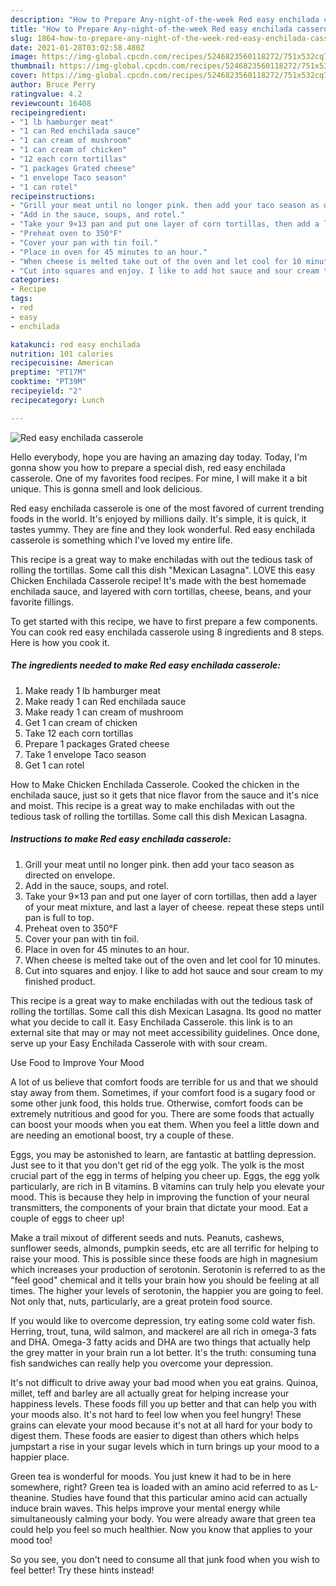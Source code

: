```yaml
---
description: "How to Prepare Any-night-of-the-week Red easy enchilada casserole"
title: "How to Prepare Any-night-of-the-week Red easy enchilada casserole"
slug: 1864-how-to-prepare-any-night-of-the-week-red-easy-enchilada-casserole
date: 2021-01-28T03:02:58.480Z
image: https://img-global.cpcdn.com/recipes/5246823560118272/751x532cq70/red-easy-enchilada-casserole-recipe-main-photo.jpg
thumbnail: https://img-global.cpcdn.com/recipes/5246823560118272/751x532cq70/red-easy-enchilada-casserole-recipe-main-photo.jpg
cover: https://img-global.cpcdn.com/recipes/5246823560118272/751x532cq70/red-easy-enchilada-casserole-recipe-main-photo.jpg
author: Bruce Perry
ratingvalue: 4.2
reviewcount: 16408
recipeingredient:
- "1 lb hamburger meat"
- "1 can Red enchilada sauce"
- "1 can cream of mushroom"
- "1 can cream of chicken"
- "12 each corn tortillas"
- "1 packages Grated cheese"
- "1 envelope Taco season"
- "1 can rotel"
recipeinstructions:
- "Grill your meat until no longer pink. then add your taco season as directed on envelope."
- "Add in the sauce, soups, and rotel."
- "Take your 9×13 pan and put one layer of corn tortillas, then add a layer of your meat mixture, and last a layer of cheese. repeat these steps until pan is full to top."
- "Preheat oven to 350°F"
- "Cover your pan with tin foil."
- "Place in oven for 45 minutes to an hour."
- "When cheese is melted take out of the oven and let cool for 10 minutes."
- "Cut into squares and enjoy. I like to add hot sauce and sour cream to my finished product."
categories:
- Recipe
tags:
- red
- easy
- enchilada

katakunci: red easy enchilada 
nutrition: 101 calories
recipecuisine: American
preptime: "PT17M"
cooktime: "PT39M"
recipeyield: "2"
recipecategory: Lunch

---
```



![Red easy enchilada casserole](https://img-global.cpcdn.com/recipes/5246823560118272/751x532cq70/red-easy-enchilada-casserole-recipe-main-photo.jpg)

Hello everybody, hope you are having an amazing day today. Today, I'm gonna show you how to prepare a special dish, red easy enchilada casserole. One of my favorites food recipes. For mine, I will make it a bit unique. This is gonna smell and look delicious.

Red easy enchilada casserole is one of the most favored of current trending foods in the world. It's enjoyed by millions daily. It's simple, it is quick, it tastes yummy. They are fine and they look wonderful. Red easy enchilada casserole is something which I've loved my entire life.

This recipe is a great way to make enchiladas with out the tedious task of rolling the tortillas. Some call this dish &#34;Mexican Lasagna&#34;. LOVE this easy Chicken Enchilada Casserole recipe! It&#39;s made with the best homemade enchilada sauce, and layered with corn tortillas, cheese, beans, and your favorite fillings.


To get started with this recipe, we have to first prepare a few components. You can cook red easy enchilada casserole using 8 ingredients and 8 steps. Here is how you cook it.

<!--inarticleads1-->

##### The ingredients needed to make Red easy enchilada casserole:

1. Make ready 1 lb hamburger meat
1. Make ready 1 can Red enchilada sauce
1. Make ready 1 can cream of mushroom
1. Get 1 can cream of chicken
1. Take 12 each corn tortillas
1. Prepare 1 packages Grated cheese
1. Take 1 envelope Taco season
1. Get 1 can rotel


How to Make Chicken Enchilada Casserole. Cooked the chicken in the enchilada sauce, just so it gets that nice flavor from the sauce and it&#39;s nice and moist. This recipe is a great way to make enchiladas with out the tedious task of rolling the tortillas. Some call this dish Mexican Lasagna. 

<!--inarticleads2-->

##### Instructions to make Red easy enchilada casserole:

1. Grill your meat until no longer pink. then add your taco season as directed on envelope.
1. Add in the sauce, soups, and rotel.
1. Take your 9×13 pan and put one layer of corn tortillas, then add a layer of your meat mixture, and last a layer of cheese. repeat these steps until pan is full to top.
1. Preheat oven to 350°F
1. Cover your pan with tin foil.
1. Place in oven for 45 minutes to an hour.
1. When cheese is melted take out of the oven and let cool for 10 minutes.
1. Cut into squares and enjoy. I like to add hot sauce and sour cream to my finished product.


This recipe is a great way to make enchiladas with out the tedious task of rolling the tortillas. Some call this dish Mexican Lasagna. Its good no matter what you decide to call it. Easy Enchilada Casserole. this link is to an external site that may or may not meet accessibility guidelines. Once done, serve up your Easy Enchilada Casserole with with sour cream. 

Use Food to Improve Your Mood


A lot of us believe that comfort foods are terrible for us and that we should stay away from them. Sometimes, if your comfort food is a sugary food or some other junk food, this holds true. Otherwise, comfort foods can be extremely nutritious and good for you. There are some foods that actually can boost your moods when you eat them. When you feel a little down and are needing an emotional boost, try a couple of these.

Eggs, you may be astonished to learn, are fantastic at battling depression. Just see to it that you don't get rid of the egg yolk. The yolk is the most crucial part of the egg in terms of helping you cheer up. Eggs, the egg yolk particularly, are rich in B vitamins. B vitamins can truly help you elevate your mood. This is because they help in improving the function of your neural transmitters, the components of your brain that dictate your mood. Eat a couple of eggs to cheer up!

Make a trail mixout of different seeds and nuts. Peanuts, cashews, sunflower seeds, almonds, pumpkin seeds, etc are all terrific for helping to raise your mood. This is possible since these foods are high in magnesium which increases your production of serotonin. Serotonin is referred to as the "feel good" chemical and it tells your brain how you should be feeling at all times. The higher your levels of serotonin, the happier you are going to feel. Not only that, nuts, particularly, are a great protein food source.

If you would like to overcome depression, try eating some cold water fish. Herring, trout, tuna, wild salmon, and mackerel are all rich in omega-3 fats and DHA. Omega-3 fatty acids and DHA are two things that actually help the grey matter in your brain run a lot better. It's the truth: consuming tuna fish sandwiches can really help you overcome your depression. 

It's not difficult to drive away your bad mood when you eat grains. Quinoa, millet, teff and barley are all actually great for helping increase your happiness levels. These foods fill you up better and that can help you with your moods also. It's not hard to feel low when you feel hungry! These grains can elevate your mood because it's not at all hard for your body to digest them. These foods are easier to digest than others which helps jumpstart a rise in your sugar levels which in turn brings up your mood to a happier place.

Green tea is wonderful for moods. You just knew it had to be in here somewhere, right? Green tea is loaded with an amino acid referred to as L-theanine. Studies have found that this particular amino acid can actually induce brain waves. This helps improve your mental energy while simultaneously calming your body. You were already aware that green tea could help you feel so much healthier. Now you know that applies to your mood too!

So you see, you don't need to consume all that junk food when you wish to feel better! Try  these hints  instead!

